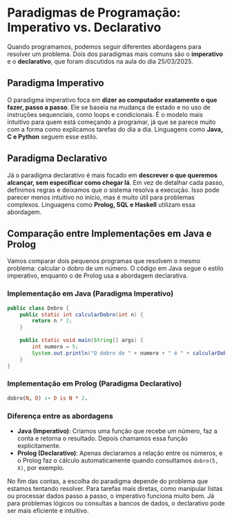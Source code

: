 # Paradigmas de Programação: Imperativo vs. Declarativo

Quando programamos, podemos seguir diferentes abordagens para resolver um problema. Dois dos paradigmas mais comuns são o **imperativo** e o **declarativo**, que foram discutidos na aula do dia 25/03/2025.

## Paradigma Imperativo

O paradigma imperativo foca em **dizer ao computador exatamente o que fazer, passo a passo**. Ele se baseia na mudança de estado e no uso de instruções sequenciais, como loops e condicionais. É o modelo mais intuitivo para quem está começando a programar, já que se parece muito com a forma como explicamos tarefas do dia a dia. Linguagens como **Java, C e Python** seguem esse estilo.

## Paradigma Declarativo

Já o paradigma declarativo é mais focado em **descrever o que queremos alcançar, sem especificar como chegar lá**. Em vez de detalhar cada passo, definimos regras e deixamos que o sistema resolva a execução. Isso pode parecer menos intuitivo no início, mas é muito útil para problemas complexos. Linguagens como **Prolog, SQL e Haskell** utilizam essa abordagem.

## Comparação entre Implementações em Java e Prolog

Vamos comparar dois pequenos programas que resolvem o mesmo problema: calcular o dobro de um número. O código em Java segue o estilo imperativo, enquanto o de Prolog usa a abordagem declarativa.

### Implementação em Java (Paradigma Imperativo)

```java
public class Dobro {
    public static int calcularDobro(int n) {
        return n * 2;
    }
    
    public static void main(String[] args) {
        int numero = 5;
        System.out.println("O dobro de " + numero + " é " + calcularDobro(numero));
    }
}
```

### Implementação em Prolog (Paradigma Declarativo)

```prolog
dobro(N, D) :- D is N * 2.
```

### Diferença entre as abordagens

- **Java (Imperativo)**: Criamos uma função que recebe um número, faz a conta e retorna o resultado. Depois chamamos essa função explicitamente.
- **Prolog (Declarativo)**: Apenas declaramos a relação entre os números, e o Prolog faz o cálculo automaticamente quando consultamos `dobro(5, X)`, por exemplo.

No fim das contas, a escolha do paradigma depende do problema que estamos tentando resolver. Para tarefas mais diretas, como manipular listas ou processar dados passo a passo, o imperativo funciona muito bem. Já para problemas lógicos ou consultas a bancos de dados, o declarativo pode ser mais eficiente e intuitivo.
